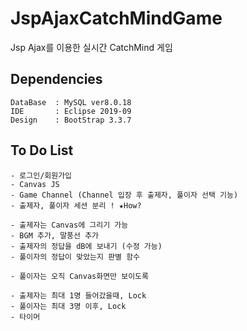 # JspAjaxCatchMindGame
Jsp Ajax를 이용한 실시간 CatchMind 게임 

## Dependencies
```
DataBase  : MySQL ver8.0.18 
IDE       : Eclipse 2019-09 
Design    : BootStrap 3.3.7
```

## To Do List
```
- 로그인/회원가입
- Canvas JS
- Game Channel (Channel 입장 후 출제자, 풀이자 선택 기능) 
- 출제자, 풀이자 세션 분리 ! ★How?

- 출제자는 Canvas에 그리기 가능 
- BGM 추가, 말풍선 추가
- 출제자의 정답을 dB에 보내기 (수정 가능)
- 풀이자의 정답이 맞았는지 판별 함수

- 풀이자는 오직 Canvas화면만 보이도록

- 출제자는 최대 1명 들어갔을때, Lock 
- 풀이자는 최대 3명 이후, Lock
- 타이머
```
